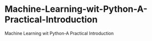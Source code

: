# Machine-Learning-wit-Python-A-Practical-Introduction
Machine Learning wit Python-A Practical Introduction
